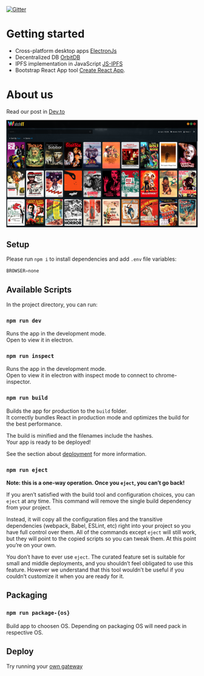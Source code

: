 [![Gitter](https://badges.gitter.im/watchit-app/community.svg)](https://gitter.im/watchit-app/community?utm_source=badge&utm_medium=badge&utm_campaign=pr-badge)

# Getting started
* Cross-platform desktop apps [ElectronJs](https://www.electronjs.org/)
* Decentralized DB [OrbitDB](https://orbitdb.org/)
* IPFS implementation in JavaScript [JS-IPFS](https://github.com/ipfs/js-ipfs)
* Bootstrap React App tool [Create React App](https://github.com/facebook/create-react-app).

# About us
Read our post in [Dev.to](https://dev.to/geolffreym/watchit-2b88)

[![screenshot](src/media/img/layout/screen.png?raw=true)]()

## Setup
Please run `npm i` to install dependencies and add `.env` file variables:
```js
BROWSER=none
```


## Available Scripts

In the project directory, you can run:

### `npm run dev`

Runs the app in the development mode.<br />
Open to view it in electron.


### `npm run inspect`

Runs the app in the development mode.<br />
Open to view it in electron with inspect mode to connect to chrome-inspector.

### `npm run build`

Builds the app for production to the `build` folder.<br />
It correctly bundles React in production mode and optimizes the build for the best performance.

The build is minified and the filenames include the hashes.<br />
Your app is ready to be deployed!

See the section about [deployment](https://facebook.github.io/create-react-app/docs/deployment) for more information.

### `npm run eject`

**Note: this is a one-way operation. Once you `eject`, you can’t go back!**

If you aren’t satisfied with the build tool and configuration choices, you can `eject` at any time. This command will remove the single build dependency from your project.

Instead, it will copy all the configuration files and the transitive dependencies (webpack, Babel, ESLint, etc) right into your project so you have full control over them. All of the commands except `eject` will still work, but they will point to the copied scripts so you can tweak them. At this point you’re on your own.

You don’t have to ever use `eject`. The curated feature set is suitable for small and middle deployments, and you shouldn’t feel obligated to use this feature. However we understand that this tool wouldn’t be useful if you couldn’t customize it when you are ready for it.

## Packaging

### `npm run package-{os}`

Build app to choosen OS. Depending on packaging OS will need pack in respective OS.

## Deploy

Try running your [own gateway](https://github.com/ZorrillosDev/watchit-gateway)
